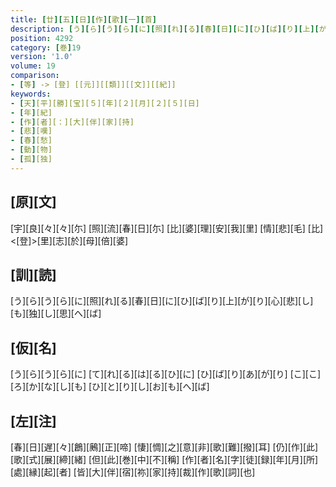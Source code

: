 ```yaml
---
title: [廿][五][日][作][歌][一][首]
description: [う][ら][う][ら][に][照][れ][る][春][日][に][ひ][ば][り][上][が][り][心][悲][し][も][独][し][思][へ][ば]
position: 4292
category: [巻]19
version: '1.0'
volume: 19
comparison:
- [等] -> [登] [[元]][[類]][[文]][[紀]]
keywords:
- [天][平][勝][宝][５][年][２][月][２][５][日]
- [年][紀]
- [作][者][：][大][伴][家][持]
- [悲][嘆]
- [春][愁]
- [動][物]
- [孤][独]
---
```


## [原][文]

[宇][良][々][々][尓] [照][流][春][日][尓] [比][婆][理][安][我][里] [情][悲][毛] [比]<[登]>[里][志][於][母][倍][婆]

## [訓][読]

[う][ら][う][ら][に][照][れ][る][春][日][に][ひ][ば][り][上][が][り][心][悲][し][も][独][し][思][へ][ば]

## [仮][名]

[う][ら][う][ら][に] [て][れ][る][は][る][ひ][に] [ひ][ば][り][あ][が][り] [こ][こ][ろ][か][な][し][も] [ひ][と][り][し][お][も][へ][ば]

## [左][注]

[春][日][遅][々][鶬][鶊][正][啼] [悽][惆][之][意][非][歌][難][撥][耳] [仍][作][此][歌][式][展][締][緒] [但][此][巻][中][不][稱] [作][者][名][字][徒][録][年][月][所][處][縁][起][者] [皆][大][伴][宿][祢][家][持][裁][作][歌][詞][也]
